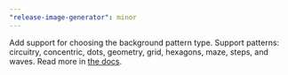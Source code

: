 ```yaml
---
"release-image-generator": minor
---
```


Add support for choosing the background pattern type. Support patterns: circuitry, concentric, dots, geometry, grid, hexagons, maze, steps, and waves. Read more in [the docs](https://github.com/trueberryless-org/release-image-generator#usage).

